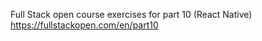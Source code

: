Full Stack open course exercises for part 10 (React Native) <br />
https://fullstackopen.com/en/part10 <br /><br />
